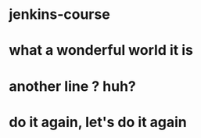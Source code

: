 # jenkins-course
# what a wonderful world it is
# another line ? huh?
# do it again, let's do it again
